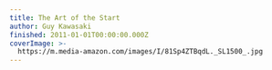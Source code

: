 ```yaml
---
title: The Art of the Start
author: Guy Kawasaki
finished: 2011-01-01T00:00:00.000Z
coverImage: >-
  https://m.media-amazon.com/images/I/81Sp4ZTBqdL._SL1500_.jpg
---
```

